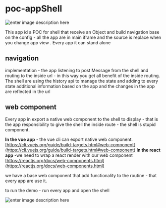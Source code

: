 # poc-appShell

![enter image description here](./gifs/demo.gif)

This app id a POC for shell that receive an Object and build navigation base on the config - all the app are in main iframe and the source is replace when you change app view .
Every app it can stand alone

## navigation

implementation - the app listening to post Message from the shell and routing to the inside url - in this way you get all benefit of the inside routing.
The shell are using the history api to manage the state and adding to every state additional information based on the app and the changes in the app are reflected in the url

## web component

Every app in export a native web component to the shell to display - that is the app responsibility to give the shell the inside route - the shell is stupid component.

**In the vue app** - the vue cli can export native web component.
[https://cli.vuejs.org/guide/build-targets.html#web-component](https://cli.vuejs.org/guide/build-targets.html#web-component)
**In the react app** -we need to wrap a react render with our web component
[https://reactjs.org/docs/web-components.html](https://reactjs.org/docs/web-components.html)

we have a base web component that add functionality to the routine - that every app are use it.

to run the demo - run every app and open the shell

![enter image description here](https://media.giphy.com/media/TLPSABPMW52wNx8aeZ/giphy.gif)
